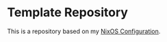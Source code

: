 # Template Repository

This is a repository based on my [NixOS Configuration](https://github.com/kieranknowles1/nixcfg).
